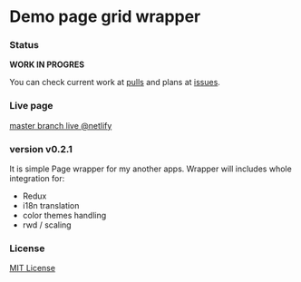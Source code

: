 # Demo page grid wrapper

### Status

**WORK IN PROGRES**

You can check current work at [pulls] and plans at [issues].

### Live page 

[master branch live @netlify](https://demo.app.kratak.pl/)

### version v0.2.1

It is simple Page wrapper for my another apps.
Wrapper will includes whole integration for: 
- Redux
- i18n translation
- color themes handling
- rwd / scaling  

### License
[MIT License](https://github.com/Kratak/Demo-Apps-Page/blob/master/LICENSE)


[pulls]: https://github.com/Kratak/Demo-Apps-Page/pulls
[issues]: https://github.com/Kratak/Demo-Apps-Page/issues

